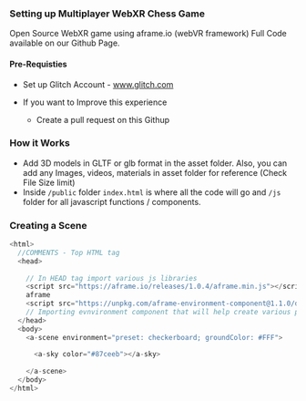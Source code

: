 ### Setting up Multiplayer WebXR Chess Game

Open Source WebXR game using aframe.io (webVR framework) Full Code available on our Github Page.

#### Pre-Requisties

- Set up Glitch Account - www.glitch.com
- If you want to Improve this experience

  - Create a pull request on this Githup

### How it Works

- Add 3D models in GLTF or glb format in the asset folder. Also, you can add any Images, videos, materials in asset folder for reference (Check File Size limit)
- Inside `/public` folder `index.html` is where all the code will go and `/js` folder for all javascript functions / components.

### Creating a Scene

```js
<html>
  //COMMENTS - Top HTML tag
  <head>
 
    // In HEAD tag import various js libraries
    <script src="https://aframe.io/releases/1.0.4/aframe.min.js"></script> // Importing
    aframe
    <script src="https://unpkg.com/aframe-environment-component@1.1.0/dist/aframe-environment-component.min.js"></script>
    // Importing evnvironment component that will help create various pre made scenes.
  </head>
  <body>
    <a-scene environment="preset: checkerboard; groundColor: #FFF">
     
      <a-sky color="#87ceeb"></a-sky>
      
    </a-scene>
  </body>
</html>
```

